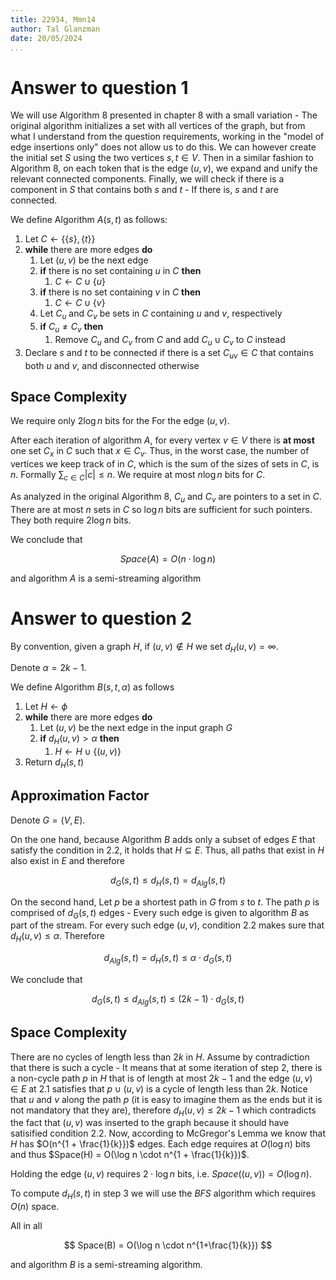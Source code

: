 ```yaml
---
title: 22934, Mmn14
author: Tal Glanzman
date: 20/05/2024
...
```


# Answer to question 1

We will use Algorithm 8 presented in chapter 8 with a small variation - The original algorithm initializes a set with all vertices of the graph, but from what I understand from the question requirements, working in the "model of edge insertions only" does not allow us to do this. We can however create the initial set $S$ using the two vertices $s,t \in V$. Then in a similar fashion to Algorithm 8, on each token that is the edge $(u, v)$, we expand and unify the relevant connected components. Finally, we will check if there is a component in $S$ that contains both $s$ and $t$ - If there is, $s$ and $t$ are connected.

We define Algorithm $A(s, t)$ as follows:

1. Let $C \leftarrow \{ \{s\}, \{t\} \}$
1. **while** there are more edges **do**
    1. Let $(u, v)$ be the next edge
    1. **if** there is no set containing $u$ in $C$ **then**
        1. $C \leftarrow C \cup \{u\}$
    1. **if** there is no set containing $v$ in $C$ **then**
        1. $C \leftarrow C \cup \{v\}$
    1. Let $C_u$ and $C_v$ be sets in $C$ containing $u$ and $v$, respectively
    1. **if** $C_u \neq C_v$ **then**
        1. Remove $C_u$ and $C_v$ from $C$ and add $C_u \cup C_v$ to $C$ instead
1. Declare $s$ and $t$ to be connected if there is a set $C_{uv} \in C$ that contains both $u$ and $v$, and disconnected otherwise

## Space Complexity

We require only $2 \log n$ bits for the For the edge $(u, v)$.

After each iteration of algorithm $A$, for every vertex $v \in V$ there is **at most** one set $C_x$ in $C$ such that $x \in C_v$. Thus, in the worst case, the number of vertices we keep track of in $C$, which is the sum of the sizes of sets in $C$, is $n$. Formally $\sum_{c \in C} |c| \leq n$. We require at most $n \log n$ bits for $C$.

As analyzed in the original Algorithm 8, $C_u$ and $C_v$ are pointers to a set in $C$. There are at most $n$ sets in $C$ so $\log n$ bits are sufficient for such pointers. They both require $2 \log n$ bits.

We conclude that

$$
    Space(A) = O(n \cdot\log n)
$$

and algorithm $A$ is a semi-streaming algorithm

# Answer to question 2

By convention, given a graph $H$, if $(u, v) \notin H$ we set $d_H(u, v) = \infty$.

Denote $\alpha = 2k - 1$.

We define Algorithm $B(s, t, \alpha)$ as follows

1. Let $H \leftarrow \phi$
1. **while** there are more edges **do**
    1. Let $(u, v)$ be the next edge in the input graph $G$
    1. **if** $d_H(u, v) > \alpha$ **then**
        1. $H \leftarrow H \cup \{(u, v)\}$
1. Return $d_H(s, t)$

## Approximation Factor

Denote $G = (V, E)$.

On the one hand, because Algorithm $B$ adds only a subset of edges $E$ that satisfy the condition in $2.2$, it holds that $H \subseteq E$. Thus, all paths that exist in $H$ also exist in $E$ and therefore

$$
    d_G(s, t) \leq d_H(s, t) = d_{Alg}(s, t)
$$

On the second hand, Let $p$ be a shortest path in $G$ from $s$ to $t$. The path $p$ is comprised of $d_G(s, t)$ edges - Every such edge is given to algorithm $B$ as part of the stream. For every such edge $(u, v)$, condition $2.2$ makes sure that $d_H(u, v) \leq \alpha$. Therefore

$$
    d_{Alg}(s, t) = d_H(s, t) \leq \alpha \cdot d_G(s, t)
$$

We conclude that

$$
    d_G(s, t) \leq d_{Alg}(s, t) \leq (2k - 1) \cdot d_G(s, t)
$$

## Space Complexity

There are no cycles of length less than $2k$ in $H$. Assume by contradiction that there is such a cycle - It means that at some iteration of step $2$, there is a non-cycle path $p$ in $H$ that is of length at most $2k - 1$ and the edge $(u, v) \in E$ at $2.1$ satisfies that $p \cup (u, v)$ is a cycle of length less than $2k$. Notice that $u$ and $v$ along the path $p$ (it is easy to imagine them as the ends but it is not mandatory that they are), therefore $d_H(u, v) \leq 2k - 1$ which contradicts the fact that $(u, v)$ was inserted to the graph because it should have satisified condition $2.2$. Now, according to McGregor's Lemma we know that $H$ has $O(n^{1 + \frac{1}{k}})$ edges. Each edge requires at $O(\log n)$ bits and thus $Space(H) = O(\log n \cdot n^{1 + \frac{1}{k}})$.

Holding the edge $(u, v)$ requires $2 \cdot \log n$ bits, i.e. $Space((u, v)) = O(\log n)$. 

To compute $d_H(s, t)$ in step $3$ we will use the $BFS$ algorithm which requires $O(n)$ space.

All in all

$$
    Space(B) = O(\log n \cdot n^{1+\frac{1}{k}})
$$

and algorithm $B$ is a semi-streaming algorithm.